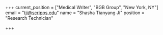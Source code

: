 +++
current_position = ["Medical Writer", "BGB Group", "New York, NY"]
email = "tji@scripps.edu"
name = "Shasha Tianyang Ji"
position = "Research Technician"

+++

